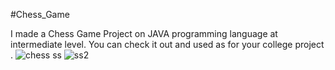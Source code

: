 #Chess_Game

I made a Chess Game Project on JAVA programming language at intermediate level.
You can check it out and used as for your college project .
![chess ss](https://github.com/vinodburman28/Chess_Game-on-JAVA/assets/172247993/f376126b-e68f-4ce7-93f1-dcc9ed9d3286)
![ss2](https://github.com/vinodburman28/Chess_Game-on-JAVA/assets/172247993/966f4c51-0d76-4f0c-8624-6ed7ac753012)
